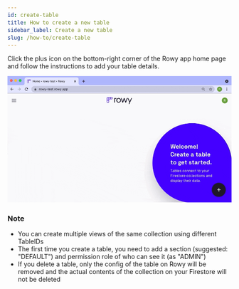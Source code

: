 ```yaml
---
id: create-table
title: How to create a new table
sidebar_label: Create a new table
slug: /how-to/create-table
---
```


Click the plus icon on the bottom-right corner of the Rowy app home page and
follow the instructions to add your table details.

![create-table](./assets/create-table.gif)

### Note

- You can create multiple views of the same collection using different TableIDs
- The first time you create a table, you need to add a section (suggested:
  "DEFAULT") and permission role of who can see it (as "ADMIN")
- If you delete a table, only the config of the table on Rowy will be removed
  and the actual contents of the collection on your Firestore will not be
  deleted
